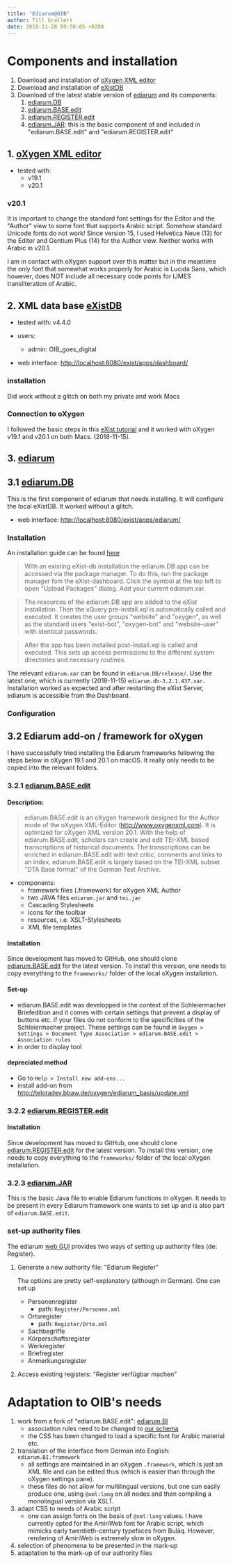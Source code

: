 ```yaml
---
title: "Ediarum@OIB"
author: Till Grallert
date: 2018-11-28 09:50:05 +0200
---
```


# Components and installation

1. Download and installation of [oXygen XML editor](https://www.oxygenxml.com/download_oxygenxml_editor.html)
2. Download and installation of [eXistDB](https://exist-db.org/)
3. Download of the latest stable version of [ediarum](https://github.com/ediarum) and its components:
    1. [ediarum.DB](https://github.com/ediarum/ediarum.DB)
    2. [ediarum.BASE.edit](https://github.com/ediarum/ediarum.BASE.edit)
    3. [ediarum.REGISTER.edit](https://github.com/ediarum/ediarum.REGISTER.edit)
    4. [ediarum.JAR](https://github.com/ediarum/ediarum.JAR): this is the basic component of and included in "ediarum.BASE.edit" and "ediarum.REGISTER.edit"
 
## 1. [oXygen XML editor](https://www.oxygenxml.com/download_oxygenxml_editor.html)

- tested with:
    + v19.1
    + v20.1
    
### v20.1

It is important to change the standard font settings for the Editor and the "Author" view to some font that supports Arabic script. Somehow standard Unicode fonts do not work! Since version 15, I used Helvetica Neue (13) for the Editor and Gentium Plus (14) for the Author view. Neither works with Arabic in v20.1. 

I am in contact with oXygen support over this matter but in the meantime the only font that somewhat works properly for Arabic is Lucida Sans, which however, does NOT include all necessary code points for IJMES transliteration of Arabic.


## 2. XML data base [eXistDB](https://exist-db.org/)

- tested with: v4.4.0
- users:
    + admin: OIB_goes_digital

- web interface: <http://localhost:8080/exist/apps/dashboard/>

### installation

Did work without a glitch on both my private and work Macs

### Connection to oXygen

I followed the basic steps in this [eXist tutorial](https://exist-db.org/exist/apps/doc/oxygen) and it worked with oXygen v19.1 and v20.1 on both Macs. (2018-11-15).


## 3. [ediarum](https://github.com/ediarum)
##  3.1 [ediarum.DB](https://github.com/ediarum/ediarum.DB)

This is the first component of ediarum that needs installing. It will configure the local eXistDB. It worked without a glitch.

- web interface: <http://localhost:8080/exist/apps/ediarum/>

### Installation

An installation guide can be found [here](https://github.com/ediarum/ediarum.DB/blob/master/INSTALLATION.md)

>With an existing eXist-db installation the ediarum.DB app can be accessed via the package manager. To do this, run the package manager fom the eXist-dashboard. Click the symbol at the top left to open "Upload Packages" dialog. Add your current ediarum.xar.

>The resources of the ediarum.DB app are added to the eXist installation. Then the xQuery pre-install.xql is automatically called and executed. It creates the user groups "website" and "oxygen", as well as the standard users "exist-bot", "oxygen-bot" and "website-user" with identical passwords.

>After the app has been installed post-install.xql is called and executed. This sets up access permissions to the different system directories and necessary routines.

The relevant `ediarum.xar` can be found in `ediarum.DB/release/`. Use the latest one, which is currently (2018-11-15) `ediarum.db-3.2.1.437.xar`. Installation worked as expected and after restarting the eXist Server, ediarum is accessible from the Dashboard.

### Configuration

## 3.2 Ediarum add-on / framework for oXygen

I have successfully tried installing the Ediarum frameworks following the steps below in oXygen 19.1 and 20.1 on macOS. It really only needs to be copied into the relevant folders. 

### 3.2.1 [ediarum.BASE.edit](https://github.com/ediarum/ediarum.BASE.edit)
#### Description:

>ediarum.BASE.edit is an oXygen framework designed for the Author mode of the oXygen XML-Editor (http://www.oxygenxml.com). It is optimized for oXygen XML version 20.1. With the help of ediarum.BASE.edit, scholars can create and edit TEI-XML based transcriptions of historical documents. The transcriptions can be enriched in ediarum.BASE.edit with text critic, comments and links to an index. ediarum.BASE.edit is largely based on the TEI-XML subset "DTA Base format" of the German Text Archive.

- components:
    + framework files (.framework) for oXygen XML Author
    + two JAVA files `ediarum.jar` and `tei.jar`
    + Cascading Stylesheets
    + icons for the toolbar
    + resources, i.e. XSLT-Stylesheets
    + XML file templates

#### Installation

Since development has moved to GitHub, one should clone [ediarum.BASE.edit](https://github.com/ediarum/ediarum.BASE.edit) for the latest version. To install this version, one needs to copy everything to the `frameworks/` folder of the local oXygen installation.

#### Set-up

- ediarum.BASE.edit was developped in the context of the Schleiermacher Briefedition and it comes with certain settings that prevent a display of buttons etc. if your files do not conform to the specificities of the Schleiermacher project. These settings can be found in `Oxygen > Settings > Document Type Association > ediarum.BASE.edit > Association rules`
- in order to display tool

#### depreciated method

- Go to `Help > Install new add-ons...`
- install add-on from <http://telotadev.bbaw.de/oxygen/ediarum_basis/update.xml>

### 3.2.2 [ediarum.REGISTER.edit](https://github.com/ediarum/ediarum.REGISTER.edit)

#### Installation

Since development has moved to GitHub, one should clone [ediarum.REGISTER.edit](https://github.com/ediarum/ediarum.REGISTER.edit) for the latest version. To install this version, one needs to copy everything to the `frameworks/` folder of the local oXygen installation.

### 3.2.3 [ediarum.JAR](https://github.com/ediarum/ediarum.JAR)

This is the basic Java file to enable Ediarum functions in oXygen. It needs to be present in every Ediarum framework one wants to set up and is also part of `ediarum.BASE.edit`.

### set-up authority files

The ediarum [web GUI](http://localhost:8080/exist/apps/ediarum/) provides two ways of setting up authority files (de: Register).

1. Generate a new authority file: "Ediarum Register"

    The options are pretty self-explanatory (although in German). One can set up

    - Personenregister
        + path: `Register/Personen.xml`
    - Ortsregister
        + path: `Register/Orte.xml`
    - Sachbegriffe
    - Körperschaftsregister
    - Werkregister
    - Briefregister
    - Anmerkungsregister
    
2. Access existing registers: "Register verfügbar machen"

# Adaptation to OIB's needs

1. work from a fork of "ediarum.BASE.edit": [ediarum.BI](https://github.com/oibeirut/ediarum.BI)
    - association rules need to be changed to [our schema](https://github.com/oibeirut/oibeirut_odd)
    - the CSS has been changed to load a specific font for Arabic material etc. 
2. translation of the interface from German into English: `ediarum.BI.framework`
    - all settings are maintained in an oXygen `.framework`, which is just an XML file and can be edited thus (which is easier than through the oXygen settings pane).
    - these files do not allow for multilingual versions, but one can easily produce one, using `@xml:lang` on all nodes and then compiling a monolingual version via XSLT.
3. adapt CSS to needs of Arabic script
    - one can assign fonts on the basis of `@xml:lang` values. I have currently opted for the AmiriWeb font for Arabic script, which mimicks early twentieth-century typefaces from Bulāq. However, rendering of AmiriWeb is extremely slow in oXygen.
4. selection of phenomena to be presented in the mark-up
5. adaptation to the mark-up of our authority files